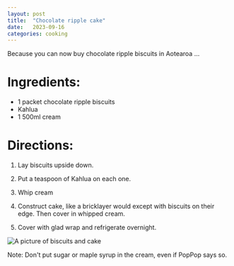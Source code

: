 ```yaml
---
layout: post
title:  "Chocolate ripple cake"
date:   2023-09-16 
categories: cooking
---
```


Because you can now buy chocolate ripple biscuits in Aotearoa ...

# Ingredients:

* 1 packet chocolate ripple biscuits
* Kahlua
* 1 500ml cream

# Directions:

1. Lay biscuits upside down.

2. Put a teaspoon of Kahlua on each one.

3. Whip cream

4. Construct cake, like a bricklayer would except with biscuits on their edge. Then cover in whipped cream.

5. Cover with glad wrap and refrigerate overnight.


![A picture of biscuits and cake]({{site.baseurl}}/images/crcake.jpg)


Note: Don't put sugar or maple syrup in the cream, even if PopPop says so. 
